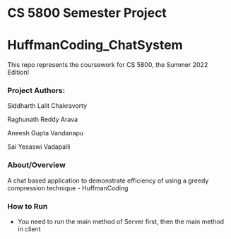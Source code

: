 # CS 5800 Semester Project

# HuffmanCoding_ChatSystem

This repo represents the coursework for CS 5800, the Summer 2022 Edition!

### Project Authors:

Siddharth Lalit Chakravorty

Raghunath Reddy Arava

Aneesh Gupta Vandanapu

Sai Yesaswi Vadapalli

### About/Overview

A chat based application to demonstrate efficiency of using a greedy compression technique - HuffmanCoding

### How to Run

- You need to run the main method of Server first, then the main method in client
